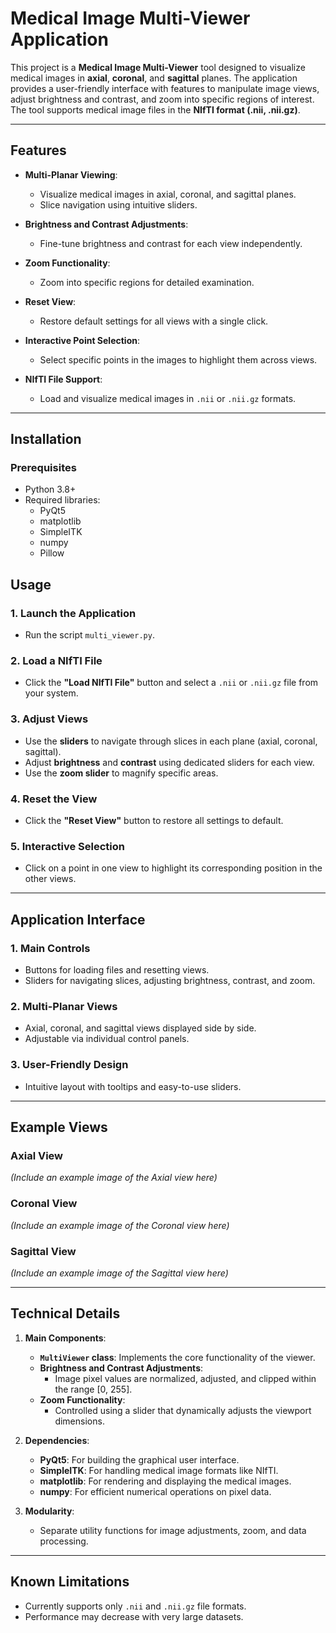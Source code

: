 # Medical Image Multi-Viewer Application

This project is a **Medical Image Multi-Viewer** tool designed to visualize medical images in **axial**, **coronal**, and **sagittal** planes. The application provides a user-friendly interface with features to manipulate image views, adjust brightness and contrast, and zoom into specific regions of interest. The tool supports medical image files in the **NIfTI format (.nii, .nii.gz)**.

---

## Features

- **Multi-Planar Viewing**:
  - Visualize medical images in axial, coronal, and sagittal planes.
  - Slice navigation using intuitive sliders.

- **Brightness and Contrast Adjustments**:
  - Fine-tune brightness and contrast for each view independently.

- **Zoom Functionality**:
  - Zoom into specific regions for detailed examination.

- **Reset View**:
  - Restore default settings for all views with a single click.

- **Interactive Point Selection**:
  - Select specific points in the images to highlight them across views.

- **NIfTI File Support**:
  - Load and visualize medical images in `.nii` or `.nii.gz` formats.

---

## Installation

### Prerequisites
- Python 3.8+
- Required libraries: 
  - PyQt5
  - matplotlib
  - SimpleITK
  - numpy
  - Pillow


## Usage

### 1. Launch the Application
- Run the script `multi_viewer.py`.

### 2. Load a NIfTI File
- Click the **"Load NIfTI File"** button and select a `.nii` or `.nii.gz` file from your system.

### 3. Adjust Views
- Use the **sliders** to navigate through slices in each plane (axial, coronal, sagittal).
- Adjust **brightness** and **contrast** using dedicated sliders for each view.
- Use the **zoom slider** to magnify specific areas.

### 4. Reset the View
- Click the **"Reset View"** button to restore all settings to default.

### 5. Interactive Selection
- Click on a point in one view to highlight its corresponding position in the other views.

---

## Application Interface

### 1. Main Controls
- Buttons for loading files and resetting views.
- Sliders for navigating slices, adjusting brightness, contrast, and zoom.

### 2. Multi-Planar Views
- Axial, coronal, and sagittal views displayed side by side.
- Adjustable via individual control panels.

### 3. User-Friendly Design
- Intuitive layout with tooltips and easy-to-use sliders.

 ---
 
## Example Views

### **Axial View**
*(Include an example image of the Axial view here)*

### **Coronal View**
*(Include an example image of the Coronal view here)*

### **Sagittal View**
*(Include an example image of the Sagittal view here)*

---

## Technical Details

1. **Main Components**:
   - **`MultiViewer` class**: Implements the core functionality of the viewer.
   - **Brightness and Contrast Adjustments**:
     - Image pixel values are normalized, adjusted, and clipped within the range [0, 255].
   - **Zoom Functionality**:
     - Controlled using a slider that dynamically adjusts the viewport dimensions.

2. **Dependencies**:
   - **PyQt5**: For building the graphical user interface.
   - **SimpleITK**: For handling medical image formats like NIfTI.
   - **matplotlib**: For rendering and displaying the medical images.
   - **numpy**: For efficient numerical operations on pixel data.

3. **Modularity**:
   - Separate utility functions for image adjustments, zoom, and data processing.

---

## Known Limitations

- Currently supports only `.nii` and `.nii.gz` file formats.
- Performance may decrease with very large datasets.
